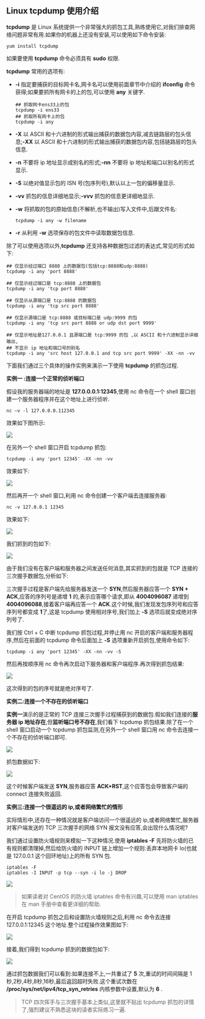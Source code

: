 ## Linux tcpdump 使用介绍

**tcpdump** 是 Linux 系统提供一个非常强大的抓包工具,熟练使用它,对我们排查网络问题非常有用.如果你的机器上还没有安装,可以使用如下命令安装:

```
yum install tcpdump
```

如果要使用 **tcpdump** 命令必须具有 **sudo** 权限.

**tcpdump** 常用的选项有:

- **-i** 指定要捕获的目标网卡名,网卡名可以使用前面章节中介绍的 **ifconfig** 命令获得;如果要抓所有网卡的上的包,可以使用 **any** 关键字.

  ```
  ## 抓取网卡ens33上的包
  tcpdump -i ens33
  ## 抓取所有网卡上的包
  tcpdump -i any
  ```

- **-X** 以 ASCII 和十六进制的形式输出捕获的数据包内容,减去链路层的包头信息;**-XX** 以 ASCII 和十六进制的形式输出捕获的数据包内容,包括链路层的包头信息.

- **-n** 不要将 ip 地址显示成别名的形式;**-nn** 不要将 ip 地址和端口以别名的形式显示.

- **-S** 以绝对值显示包的 ISN 号(包序列号),默认以上一包的偏移量显示.

- **-vv** 抓包的信息详细地显示;**-vvv** 抓包的信息更详细地显示.

- **-w** 将抓取的包的原始信息(不解析,也不输出)写入文件中,后跟文件名:

  ```
  tcpdump -i any -w filename  
  ```

- **-r** 从利用 **-w** 选项保存的包文件中读取数据包信息.

除了可以使用选项以外,**tcpdump** 还支持各种数据包过滤的表达式,常见的形式如下:

```
## 仅显示经过端口 8888 上的数据包(包括tcp:8888和udp:8888)
tcpdump -i any 'port 8888'

## 仅显示经过端口是 tcp:8888 上的数据包
tcpdump -i any 'tcp port 8888'

## 仅显示从源端口是 tcp:8888 的数据包
tcpdump -i any 'tcp src port 8888'

## 仅显示源端口是 tcp:8888 或目标端口是 udp:9999 的包 
tcpdump -i any 'tcp src port 8888 or udp dst port 9999'

## 仅显示地址是127.0.0.1 且源端口是 tcp:9999 的包 ,以 ASCII 和十六进制显示详细输出,
## 不显示 ip 地址和端口号的别名
tcpdump -i any 'src host 127.0.0.1 and tcp src port 9999' -XX -nn -vv
```

下面我们通过三个具体的操作实例来演示一下使用 **tcpdump** 的抓包过程.

**实例一 :连接一个正常的侦听端口**

假设我的服务器端的地址是 **127.0.0.0.1:12345**,使用 nc 命令在一个 shell 窗口创建一个服务器程序并在这个地址上进行侦听.

```
nc –v -l 127.0.0.0.112345
```

效果如下图所示:

![](../imgs/tcpdump1.webp)

在另外一个 shell 窗口开启 tcpdump 抓包:

```
tcpdump -i any 'port 12345' -XX -nn -vv
```

效果如下:

![](../imgs/tcpdump2.webp)

然后再开一个 shell 窗口,利用 nc 命令创建一个客户端去连接服务器:

```
nc -v 127.0.0.1 12345
```

效果如下:

![](../imgs/tcpdump3.webp)

我们抓到的包如下:

![](../imgs/tcpdump4.webp)

由于我们没有在客户端和服务器之间发送任何消息,其实抓到的包就是 TCP 连接的三次握手数据包,分析如下:

三次握手过程是客户端先给服务器发送一个 **SYN**,然后服务器应答一个 **SYN + ACK**,应答的序列号是递增 **1** 的,表示应答哪个请求,即从 **4004096087** 递增到 **4004096088**,接着客户端再应答一个 **ACK**.这个时候,我们发现发包序列号和应答序列号都变成 **1**了,这是 tcpdump 使用相对序号,我们加上 **-S** 选项后就变成绝对序列号了.

我们按 Ctrl + C 中断 tcpdump 抓包过程,并停止用 nc 开启的客户端和服务器程序,然后在前面的 tcpdump 命令后面加上 **-S** 选项重新开启抓包,使用命令如下:

```
tcpdump -i any 'port 12345' -XX -nn -vv -S
```

然后再按顺序用 nc 命令再次启动下服务器和客户端程序.再次得到抓包结果:

![](../imgs/tcpdump5.webp)

这次得到的包的序号就是绝对序号了.

**实例二:连接一个不存在的侦听端口**

**实例一**演示的是正常的 TCP 连接三次握手过程捕获到的数据包.假如我们连接的**服务器 ip 地址存在**,但**监听端口号不存在**,我们看下 tcpdump 抓包结果.除了在一个 shell 窗口启动一个 tcpdump 抓包监测,在另外一个 shell 窗口用 nc 命令去连接一个不存在的侦听端口即可.

![](../imgs/tcpdump6.webp)

抓包数据如下:

![](../imgs/tcpdump7.webp)

这个时候客户端发送 **SYN**,服务器应答 **ACK+RST**,这个应答包会导致客户端的 connect 连接失败返回.

**实例三:连接一个很遥远的 ip,或者网络繁忙的情形**

实际情形中,还存在一种情况就是客户端访问一个很遥远的 ip,或者网络繁忙,服务器对客户端发送的 TCP 三次握手的网络 SYN 报文没有应答,会出现什么情况呢?

我们通过设置防火墙规则来模拟一下这种情况.使用 **iptables -F** 先将防火墙的已有规则都清理掉,然后给防火墙的 INPUT 链上增加一个规则:丢弃本地网卡 lo(也就是 127.0.0.1 这个回环地址)上的所有 SYN 包.

```
iptables -F
iptables -I INPUT -p tcp --syn -i lo -j DROP
```

![](../imgs/tcpdump8.png)



> 如果读者对 CentOS 的防火墙 iptables 命令有兴趣,可以使用 man iptables 在 man 手册中查看更详细的帮助.

在开启 tcpdump 抓包之后和设置防火墙规则之后,利用 nc 命令去连接 127.0.0.1:12345 这个地址.整个过程操作效果图如下:

![](../imgs/tcpdump9.png)

接着,我们得到 tcpdump 抓到的数据包如下:

![](../imgs/tcpdump10.webp)

通过抓包数据我们可以看到:如果连接不上,一共重试了 **5** 次,重试的时间间隔是 1 秒,2秒,4秒,8秒,16秒,最后返回超时失败.这个重试次数在 **/proc/sys/net/ipv4/tcp_syn_retries** 内核参数中设置,默认为 **6** .

> TCP 四次挥手与三次握手基本上类似,这里就不贴出 tcpdump 抓包的详情了,强烈建议不熟悉这块的读者实际练习一遍.
